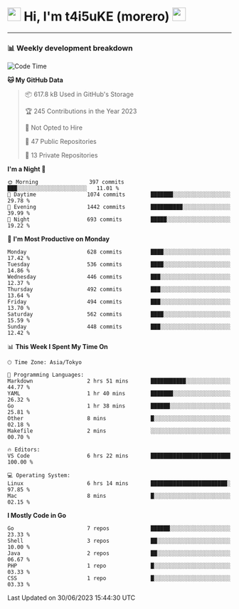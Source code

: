 <!-- Title -->
<h1>
    <img src="https://emojis.slackmojis.com/emojis/images/1600385609/10490/cactuar.gif?1600385609" width="30"/> 
    Hi, I'm t4i5uKE (morero) 
    <img src="https://emojis.slackmojis.com/emojis/images/1600385609/10490/cactuar.gif?1600385609" width="30"/>
</h1>

---

<h3> 📊 Weekly development breakdown </h3>
<!-- waka-readme-stats -->

<!--START_SECTION:waka-->
![Code Time](http://img.shields.io/badge/Code%20Time-1%2C567%20hrs%201%20min-blue)

**🐱 My GitHub Data** 

> 📦 617.8 kB Used in GitHub's Storage 
 > 
> 🏆 245 Contributions in the Year 2023
 > 
> 🚫 Not Opted to Hire
 > 
> 📜 47 Public Repositories 
 > 
> 🔑 13 Private Repositories 
 > 
**I'm a Night 🦉** 

```text
🌞 Morning                397 commits         ███░░░░░░░░░░░░░░░░░░░░░░   11.01 % 
🌆 Daytime                1074 commits        ███████░░░░░░░░░░░░░░░░░░   29.78 % 
🌃 Evening                1442 commits        ██████████░░░░░░░░░░░░░░░   39.99 % 
🌙 Night                  693 commits         █████░░░░░░░░░░░░░░░░░░░░   19.22 % 
```
📅 **I'm Most Productive on Monday** 

```text
Monday                   628 commits         ████░░░░░░░░░░░░░░░░░░░░░   17.42 % 
Tuesday                  536 commits         ████░░░░░░░░░░░░░░░░░░░░░   14.86 % 
Wednesday                446 commits         ███░░░░░░░░░░░░░░░░░░░░░░   12.37 % 
Thursday                 492 commits         ███░░░░░░░░░░░░░░░░░░░░░░   13.64 % 
Friday                   494 commits         ███░░░░░░░░░░░░░░░░░░░░░░   13.70 % 
Saturday                 562 commits         ████░░░░░░░░░░░░░░░░░░░░░   15.59 % 
Sunday                   448 commits         ███░░░░░░░░░░░░░░░░░░░░░░   12.42 % 
```


📊 **This Week I Spent My Time On** 

```text
🕑︎ Time Zone: Asia/Tokyo

💬 Programming Languages: 
Markdown                 2 hrs 51 mins       ███████████░░░░░░░░░░░░░░   44.77 % 
YAML                     1 hr 40 mins        ███████░░░░░░░░░░░░░░░░░░   26.32 % 
Go                       1 hr 38 mins        ██████░░░░░░░░░░░░░░░░░░░   25.81 % 
Other                    8 mins              █░░░░░░░░░░░░░░░░░░░░░░░░   02.18 % 
Makefile                 2 mins              ░░░░░░░░░░░░░░░░░░░░░░░░░   00.70 % 

🔥 Editors: 
VS Code                  6 hrs 22 mins       █████████████████████████   100.00 % 

💻 Operating System: 
Linux                    6 hrs 14 mins       ████████████████████████░   97.85 % 
Mac                      8 mins              █░░░░░░░░░░░░░░░░░░░░░░░░   02.15 % 
```

**I Mostly Code in Go** 

```text
Go                       7 repos             ██████░░░░░░░░░░░░░░░░░░░   23.33 % 
Shell                    3 repos             ██░░░░░░░░░░░░░░░░░░░░░░░   10.00 % 
Java                     2 repos             ██░░░░░░░░░░░░░░░░░░░░░░░   06.67 % 
PHP                      1 repo              █░░░░░░░░░░░░░░░░░░░░░░░░   03.33 % 
CSS                      1 repo              █░░░░░░░░░░░░░░░░░░░░░░░░   03.33 % 
```




 Last Updated on 30/06/2023 15:44:30 UTC
<!--END_SECTION:waka-->
